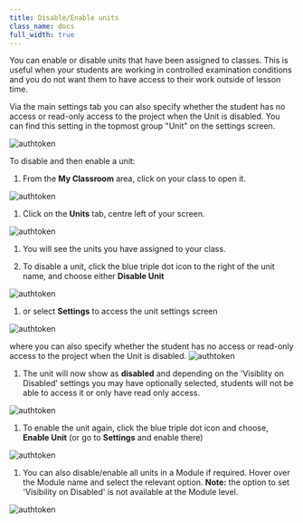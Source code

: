 ```yaml
---
title: Disable/Enable units
class_name: docs
full_width: true
---
```


You can enable or disable units that have been assigned to classes. This is useful when your students are working in controlled examination conditions and you do not want them to have access to their work outside of lesson time.

Via the main settings tab you can also specify whether the student has no access or read-only access to the project when the Unit is disabled. You can find this setting in the topmost group "Unit" on the settings screen.

<img alt="authtoken" src="/img/docs/manage_classes/readonly.png" class="simple"/>

To disable and then enable a unit:

1. From the **My Classroom** area, click on your class to open it. 
<img alt="authtoken" src="/img/docs/manage_classes/year_10_class.png" class="simple"/>

1. Click on the **Units** tab, centre left of your screen.
<img alt="authtoken" src="/img/docs/manage_classes/units_tab.png" class="simple"/>

1. You will see the units you have assigned to your class. 

1. To disable a unit, click the blue triple dot icon to the right of the unit name, and choose either **Disable Unit** 
<img alt="authtoken" src="/img/docs/manage_classes/disable_enable_unit/disable_unit.png" class="simple"/>

1. or select **Settings** to access the unit settings screen 
<img alt="authtoken" src="/img/docs/manage_classes/disable_enable_unit/disable_unit_settings.png" class="simple"/>

where you can also specify whether the student has no access or read-only access to the project when the Unit is disabled.
<img alt="authtoken" src="/img/docs/manage_classes/readonly.png" class="simple"/>

1. The unit will now show as **disabled** and depending on the 'Visiblity on Disabled' settings you may have optionally selected, students will not be able to access it or only have read only access. 
<img alt="authtoken" src="/img/docs/manage_classes/disable_enable_unit/disable_unit_after.png" class="simple"/>

1. To enable the unit again, click the blue triple dot icon and choose, **Enable Unit** (or go to **Settings** and enable there)
<img alt="authtoken" src="/img/docs/manage_classes/disable_enable_unit/enable_unit.png" class="simple"/>

1. You can also disable/enable all units in a Module if required. Hover over the Module name and select the relevant option. **Note:** the option to set 'Visibility on Disabled' is not available at the Module level. 
<img alt="authtoken" src="/img/docs/disable_enable_module.png" class="simple"/>

